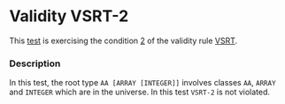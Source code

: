 # Validity VSRT-2

This [test](.) is exercising the condition [2](../Readme.md) of the validity rule [VSRT](../../vsrt/Readme.md).

### Description

In this test, the root type `AA [ARRAY [INTEGER]]` involves classes `AA`, `ARRAY` and `INTEGER` which are in the universe. In this test `VSRT-2` is not violated.
